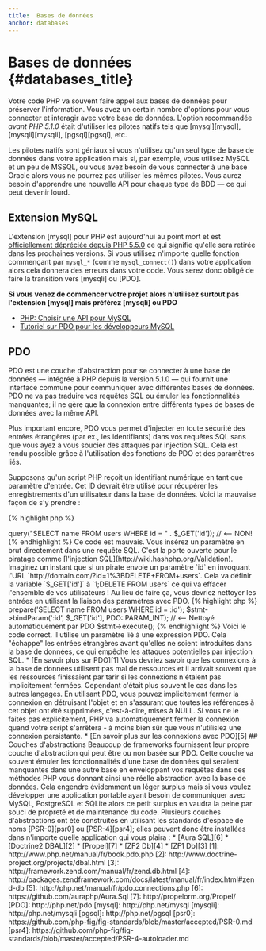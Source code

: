 ```yaml
---
title:  Bases de données
anchor: databases
---
```


# Bases de données {#databases_title}

Votre code PHP va souvent faire appel aux bases de données pour préserver l'information. Vous avez un certain nombre 
d'options pour vous connecter et interagir avec votre base de données. L'option recommandée _avant PHP 5.1.0_ était 
d'utiliser les pilotes natifs tels que [mysql][mysql], [mysqli][mysqli], [pgsql][pgsql], etc.

Les pilotes natifs sont géniaux si vous n'utilisez qu'un seul type de base de données dans votre application mais si, 
par exemple, vous utilisez MySQL et un peu de MSSQL, ou vous avez besoin de vous connecter à une base Oracle alors vous 
ne pourrez pas utiliser les mêmes pilotes. Vous aurez besoin d'apprendre une nouvelle API pour chaque type de BDD &mdash; ce 
qui peut devenir lourd.

## Extension MySQL

L'extension [mysql] pour PHP est aujourd'hui au point mort et est [officiellement dépréciée depuis PHP 5.5.0](http://php.net/manual/fr/migration55.deprecated.php) ce qui
signifie qu'elle sera retirée dans les prochaines versions. Si vous utilisez n'importe quelle fonction commençant par 
`mysql_*` (comme `mysql_connect()`) dans votre application alors cela donnera des erreurs dans votre code. Vous serez 
donc obligé de faire la transition vers [mysqli] ou [PDO].

**Si vous venez de commencer votre projet alors n'utilisez surtout pas l'extension [mysql] mais préférez [mysqli] ou PDO**

* [PHP: Choisir une API pour MySQL](http://php.net/manual/fr/mysqlinfo.api.choosing.php)
* [Tutoriel sur PDO pour les développeurs MySQL](http://wiki.hashphp.org/PDO_Tutorial_for_MySQL_Developers)

## PDO

PDO est une couche d'abstraction pour se connecter à une base de données &mdash; intégrée à PHP depuis la version 5.1.0 &mdash; 
qui fournit une interface commune pour communiquer avec différentes bases de données. PDO ne va pas traduire vos requêtes 
SQL ou émuler les fonctionnalités manquantes; il ne gère que la connexion entre différents types de bases de données avec 
la même API.

Plus important encore, PDO vous permet d'injecter en toute sécurité des entrées étrangères (par ex., les identifiants) 
dans vos requêtes SQL sans que vous ayez à vous soucier des attaques par injection SQL. Cela est rendu possible grâce à 
l'utilisation des fonctions de PDO et des paramètres liés.

Supposons qu'un script PHP reçoit un identifiant numérique en tant que paramètre d'entrée. Cet ID devrait être utilisé 
pour récupérer les enregistrements d'un utilisateur dans la base de données. Voici la mauvaise façon de s'y prendre :

{% highlight php %}
<?php
$pdo = new PDO('sqlite:users.db');
$pdo->query("SELECT name FROM users WHERE id = " . $_GET['id']); // <-- NON!
{% endhighlight %}

Ce code est mauvais. Vous insérez un paramètre en brut directement dans une requête SQL. C'est la porte ouverte pour 
le piratage comme [l'injection SQL](http://wiki.hashphp.org/Validation). Imaginez un instant que si un pirate envoie un paramètre `id` en invoquant l'URL 
`http://domain.com/?id=1%3BDELETE+FROM+users`. Cela va définir la variable `$_GET['id']` à `1;DELETE FROM users` ce qui 
va effacer l'ensemble de vos utilisateurs ! Au lieu de faire ça, vous devriez nettoyer les entrées en utilisant la liaison 
des paramètres avec PDO.

{% highlight php %}
<?php
$pdo = new PDO('sqlite:users.db');
$stmt = $pdo->prepare('SELECT name FROM users WHERE id = :id');
$stmt->bindParam(':id', $_GET['id'], PDO::PARAM_INT); // <-- Nettoyé automatiquement par PDO
$stmt->execute();
{% endhighlight %}

Voici le code correct. Il utilise un paramètre lié à une expression PDO. Cela "échappe" les entrées étrangères avant 
qu'elles ne soient introduites dans la base de données, ce qui empêche les attaques potentielles par injection SQL.

* [En savoir plus sur PDO][1]

Vous devriez savoir que les connexions à la base de données utilisent pas mal de ressources et il arrivait souvent 
que les ressources finissaient par tarir si les connexions n'étaient pas implicitement fermées. Cependant c'était plus 
souvent le cas dans les autres langages. En utilisant PDO, vous pouvez implicitement fermer la connexion en détruisant 
l'objet et en s'assurant que toutes les références à cet objet ont été supprimées, c'est-à-dire, mises à NULL. Si vous 
ne le faites pas explicitement, PHP va automatiquement fermer la connexion quand votre script s'arrêtera - à moins bien 
sûr que vous n'utilisiez une connexion persistante.

* [En savoir plus sur les connexions avec PDO][5]

## Couches d'abstractions

Beaucoup de frameworks fournissent leur propre couche d'abstraction qui peut être ou non basée sur PDO. Cette couche va 
souvent émuler les fonctionnalités d'une base de données qui seraient manquantes dans une autre base en enveloppant 
vos requêtes dans des méthodes PHP vous donnant ainsi une réelle abstraction avec la base de données.
Cela engendre évidemment un léger surplus mais si vous voulez développer une application portable ayant besoin de 
communiquer avec MySQL, PostgreSQL et SQLite alors ce petit surplus en vaudra la peine par souci de propreté et de 
maintenance du code.

Plusieurs couches d'abstractions ont été construites en utilisant les standards d'espace de noms [PSR-0][psr0] ou 
[PSR-4][psr4]; elles peuvent donc être installées dans n'importe quelle application qui vous plaira :

* [Aura SQL][6]
* [Doctrine2 DBAL][2]
* [Propel][7]
* [ZF2 Db][4]
* [ZF1 Db][3]

[1]: http://www.php.net/manual/fr/book.pdo.php
[2]: http://www.doctrine-project.org/projects/dbal.html
[3]: http://framework.zend.com/manual/fr/zend.db.html
[4]: http://packages.zendframework.com/docs/latest/manual/fr/index.html#zend-db
[5]: http://php.net/manual/fr/pdo.connections.php
[6]: https://github.com/auraphp/Aura.Sql
[7]: http://propelorm.org/Propel/

[PDO]: http://php.net/pdo
[mysql]: http://php.net/mysql
[mysqli]: http://php.net/mysqli
[pgsql]: http://php.net/pgsql
[psr0]: https://github.com/php-fig/fig-standards/blob/master/accepted/PSR-0.md
[psr4]: https://github.com/php-fig/fig-standards/blob/master/accepted/PSR-4-autoloader.md

